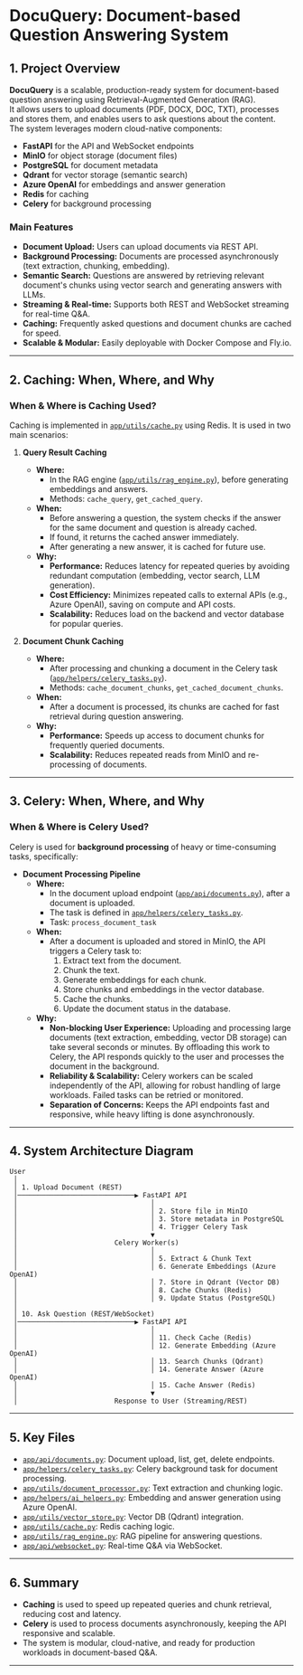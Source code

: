 
# DocuQuery: Document-based Question Answering System

## 1. Project Overview

**DocuQuery** is a scalable, production-ready system for document-based question answering using Retrieval-Augmented Generation (RAG).  
It allows users to upload documents (PDF, DOCX, DOC, TXT), processes and stores them, and enables users to ask questions about the content.  
The system leverages modern cloud-native components:

- **FastAPI** for the API and WebSocket endpoints
- **MinIO** for object storage (document files)
- **PostgreSQL** for document metadata
- **Qdrant** for vector storage (semantic search)
- **Azure OpenAI** for embeddings and answer generation
- **Redis** for caching
- **Celery** for background processing

### **Main Features**

- **Document Upload:** Users can upload documents via REST API.
- **Background Processing:** Documents are processed asynchronously (text extraction, chunking, embedding).
- **Semantic Search:** Questions are answered by retrieving relevant document's chunks using vector search and generating answers with LLMs.
- **Streaming & Real-time:** Supports both REST and WebSocket streaming for real-time Q&A.
- **Caching:** Frequently asked questions and document chunks are cached for speed.
- **Scalable & Modular:** Easily deployable with Docker Compose and Fly.io.

---

## 2. Caching: When, Where, and Why

### **When & Where is Caching Used?**

Caching is implemented in [`app/utils/cache.py`](app/utils/cache.py) using Redis. It is used in two main scenarios:

1. **Query Result Caching**
   - **Where:**  
     - In the RAG engine ([`app/utils/rag_engine.py`](app/utils/rag_engine.py)), before generating embeddings and answers.
     - Methods: `cache_query`, `get_cached_query`.
   - **When:**  
     - Before answering a question, the system checks if the answer for the same document and question is already cached.
     - If found, it returns the cached answer immediately.
     - After generating a new answer, it is cached for future use.
   - **Why:**  
     - **Performance:** Reduces latency for repeated queries by avoiding redundant computation (embedding, vector search, LLM generation).
     - **Cost Efficiency:** Minimizes repeated calls to external APIs (e.g., Azure OpenAI), saving on compute and API costs.
     - **Scalability:** Reduces load on the backend and vector database for popular queries.

2. **Document Chunk Caching**
   - **Where:**  
     - After processing and chunking a document in the Celery task ([`app/helpers/celery_tasks.py`](app/helpers/celery_tasks.py)).
     - Methods: `cache_document_chunks`, `get_cached_document_chunks`.
   - **When:**  
     - After a document is processed, its chunks are cached for fast retrieval during question answering.
   - **Why:**  
     - **Performance:** Speeds up access to document chunks for frequently queried documents.
     - **Scalability:** Reduces repeated reads from MinIO and re-processing of documents.

---

## 3. Celery: When, Where, and Why

### **When & Where is Celery Used?**

Celery is used for **background processing** of heavy or time-consuming tasks, specifically:

- **Document Processing Pipeline**
  - **Where:**  
    - In the document upload endpoint ([`app/api/documents.py`](app/api/documents.py)), after a document is uploaded.
    - The task is defined in [`app/helpers/celery_tasks.py`](app/helpers/celery_tasks.py).
    - Task: `process_document_task`
  - **When:**  
    - After a document is uploaded and stored in MinIO, the API triggers a Celery task to:
      1. Extract text from the document.
      2. Chunk the text.
      3. Generate embeddings for each chunk.
      4. Store chunks and embeddings in the vector database.
      5. Cache the chunks.
      6. Update the document status in the database.
  - **Why:**  
    - **Non-blocking User Experience:** Uploading and processing large documents (text extraction, embedding, vector DB storage) can take several seconds or minutes. By offloading this work to Celery, the API responds quickly to the user and processes the document in the background.
    - **Reliability & Scalability:** Celery workers can be scaled independently of the API, allowing for robust handling of large workloads. Failed tasks can be retried or monitored.
    - **Separation of Concerns:** Keeps the API endpoints fast and responsive, while heavy lifting is done asynchronously.

---

## 4. System Architecture Diagram

```
User
 │
 │ 1. Upload Document (REST)
 │─────────────────────────────▶ FastAPI API
 │                                 │
 │                                 │ 2. Store file in MinIO
 │                                 │ 3. Store metadata in PostgreSQL
 │                                 │ 4. Trigger Celery Task
 │                                 ▼
 │                        Celery Worker(s)
 │                                 │
 │                                 │ 5. Extract & Chunk Text
 │                                 │ 6. Generate Embeddings (Azure OpenAI)
 │                                 │ 7. Store in Qdrant (Vector DB)
 │                                 │ 8. Cache Chunks (Redis)
 │                                 │ 9. Update Status (PostgreSQL)
 │
 │ 10. Ask Question (REST/WebSocket)
 │─────────────────────────────▶ FastAPI API
 │                                 │
 │                                 │ 11. Check Cache (Redis)
 │                                 │ 12. Generate Embedding (Azure OpenAI)
 │                                 │ 13. Search Chunks (Qdrant)
 │                                 │ 14. Generate Answer (Azure OpenAI)
 │                                 │ 15. Cache Answer (Redis)
 │                                 ▼
 │                        Response to User (Streaming/REST)
```

---

## 5. Key Files

- [`app/api/documents.py`](app/api/documents.py): Document upload, list, get, delete endpoints.
- [`app/helpers/celery_tasks.py`](app/helpers/celery_tasks.py): Celery background task for document processing.
- [`app/utils/document_processor.py`](app/utils/document_processor.py): Text extraction and chunking logic.
- [`app/helpers/ai_helpers.py`](app/helpers/ai_helpers.py): Embedding and answer generation using Azure OpenAI.
- [`app/utils/vector_store.py`](app/utils/vector_store.py): Vector DB (Qdrant) integration.
- [`app/utils/cache.py`](app/utils/cache.py): Redis caching logic.
- [`app/utils/rag_engine.py`](app/utils/rag_engine.py): RAG pipeline for answering questions.
- [`app/api/websocket.py`](app/api/websocket.py): Real-time Q&A via WebSocket.

---

## 6. Summary

- **Caching** is used to speed up repeated queries and chunk retrieval, reducing cost and latency.
- **Celery** is used to process documents asynchronously, keeping the API responsive and scalable.
- The system is modular, cloud-native, and ready for production workloads in document-based Q&A.
---